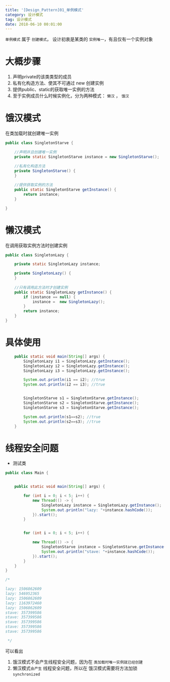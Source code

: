 ```yaml
---
title: '[Design_Pattern]01_单例模式'
category: 设计模式
tag: 设计模式
date: 2018-06-10 00:01:00
---
```



`单例模式` 属于 `创建模式`， 设计初衷是某类的 `实例唯一`，有且仅有一个实例对象

# 大概步骤


1. 声明private的该类类型的成员
2. 私有化构造方法、使其不可通过 new 创建实例
3. 提供public、static的获取唯一实例的方法
4. 至于实例成员什么时候实例化，分为两种模式： `懒汉` ， `饿汉`



# 饿汉模式

在类加载时就创建唯一实例
```java
public class SingletonStarve {

    //声明并且创建唯一实例
    private static SingletonStarve instance = new SingletonStarve();

    //私有化构造方法
    private SingletonStarve() {
    }
    
    //提供获取实例的方法
    public static SingletonStarve getInstance() {
        return instance;
    }

}
```

# 懒汉模式

在调用获取实例方法时创建实例

```java
public class SingletonLazy {

    private static SingletonLazy instance;

    private SingletonLazy() {
    }
    
    //只有调用此方法时才创建实例
    public static SingletonLazy getInstance() {
        if (instance == null) {
            instance =  new SingletonLazy();
        }
        return instance;
    }
}
```

# 具体使用

```java
    public static void main(String[] args) {
        SingletonLazy i1 = SingletonLazy.getInstance();
        SingletonLazy i2 = SingletonLazy.getInstance();
        SingletonLazy i3 = SingletonLazy.getInstance();

        System.out.println(i1 == i2); //true
        System.out.println(i2 == i3); //true


        SingletonStarve s1 = SingletonStarve.getInstance();
        SingletonStarve s2 = SingletonStarve.getInstance();
        SingletonStarve s3 = SingletonStarve.getInstance();

        System.out.println(s1==s2); //true
        System.out.println(s2==s3); //true
    }

```

# 线程安全问题

- 测试类

```java
public class Main {


    public static void main(String[] args) {

        for (int i = 0; i < 5; i++) {
            new Thread(() -> {
                SingletonLazy instance = SingletonLazy.getInstance();
                System.out.println("lazy: "+instance.hashCode());
            }).start();
        }


        for (int i = 0; i < 5; i++) {

            new Thread(() -> {
                SingletonStarve instance = SingletonStarve.getInstance();
                System.out.println("stave: "+instance.hashCode());
            }).start();
        }
    }
}

/*

lazy: 1506862609
lazy: 546952365
lazy: 1506862609
lazy: 1163972460
lazy: 1506862609
stave: 357399586
stave: 357399586
stave: 357399586
stave: 357399586
stave: 357399586

 */
```
可以看出

1. 饿汉模式不会产生线程安全问题，因为在 `类加载时唯一实例就已经创建`
2. 懒汉模式`会产生` 线程安全问题，所以在 饿汉模式需要将方法加锁 `synchronized`